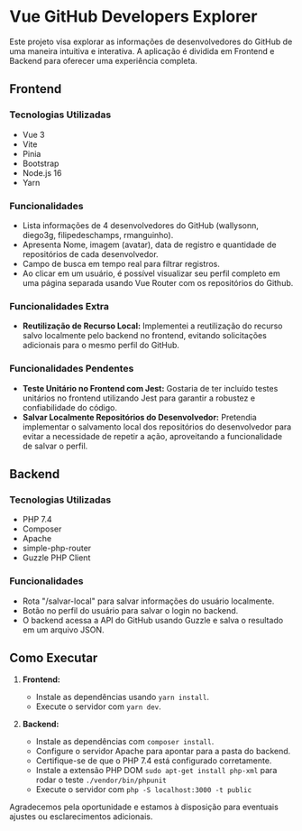 # Vue GitHub Developers Explorer

Este projeto visa explorar as informações de desenvolvedores do GitHub de uma maneira intuitiva e interativa. A aplicação é dividida em Frontend e Backend para oferecer uma experiência completa.

## Frontend

### Tecnologias Utilizadas
- Vue 3
- Vite
- Pinia
- Bootstrap
- Node.js 16
- Yarn

### Funcionalidades
- Lista informações de 4 desenvolvedores do GitHub (wallysonn, diego3g, filipedeschamps, rmanguinho).
- Apresenta Nome, imagem (avatar), data de registro e quantidade de repositórios de cada desenvolvedor.
- Campo de busca em tempo real para filtrar registros.
- Ao clicar em um usuário, é possível visualizar seu perfil completo em uma página separada usando Vue Router com os repositórios do Github.

### Funcionalidades Extra
- **Reutilização de Recurso Local:** Implementei a reutilização do recurso salvo localmente pelo backend no frontend, evitando solicitações adicionais para o mesmo perfil do GitHub.

### Funcionalidades Pendentes
- **Teste Unitário no Frontend com Jest:** Gostaria de ter incluído testes unitários no frontend utilizando Jest para garantir a robustez e confiabilidade do código.
- **Salvar Localmente Repositórios do Desenvolvedor:** Pretendia implementar o salvamento local dos repositórios do desenvolvedor para evitar a necessidade de repetir a ação, aproveitando a funcionalidade de salvar o perfil.

## Backend

### Tecnologias Utilizadas
- PHP 7.4
- Composer
- Apache
- simple-php-router
- Guzzle PHP Client

### Funcionalidades
- Rota "/salvar-local" para salvar informações do usuário localmente.
- Botão no perfil do usuário para salvar o login no backend.
- O backend acessa a API do GitHub usando Guzzle e salva o resultado em um arquivo JSON.

## Como Executar

1. **Frontend:**
   - Instale as dependências usando `yarn install`.
   - Execute o servidor com `yarn dev`.

2. **Backend:**
   - Instale as dependências com `composer install`.
   - Configure o servidor Apache para apontar para a pasta do backend.
   - Certifique-se de que o PHP 7.4 está configurado corretamente.
   - Instale a extensão PHP DOM `sudo apt-get install php-xml` para rodar o teste `./vendor/bin/phpunit`
   - Execute o servidor com `php -S localhost:3000 -t public`

Agradecemos pela oportunidade e estamos à disposição para eventuais ajustes ou esclarecimentos adicionais.
